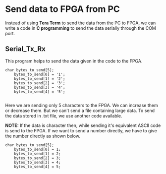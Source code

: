 # Send data to FPGA from PC
Instead of using **Tera Term** to send the data from the PC to FPGA, we can write a code in **C programming** to send the data serially through the COM port. 

## Serial_Tx_Rx
This program helps to send the data given in the code to the FPGA. 

```
char bytes_to_send[5];
    bytes_to_send[0] = '1';
    bytes_to_send[1] = '2';
    bytes_to_send[2] = '3';
    bytes_to_send[3] = '4';
    bytes_to_send[4] = '5';
    
```

Here we are sending only 5 characters to the FPGA. We can increase them or decrease them. But we can't send a file containing large data. To send the data stored in .txt file, we use another code available.

**NOTE:** If the data is character then, while sending it's equivalent ASCII code is send to the FPGA. If we want to send a number directly, we have to give the number directly as shown below.

```
char bytes_to_send[5];
    bytes_to_send[0] = 1;
    bytes_to_send[1] = 2;
    bytes_to_send[2] = 3;
    bytes_to_send[3] = 4;
    bytes_to_send[4] = 5;
    
```
